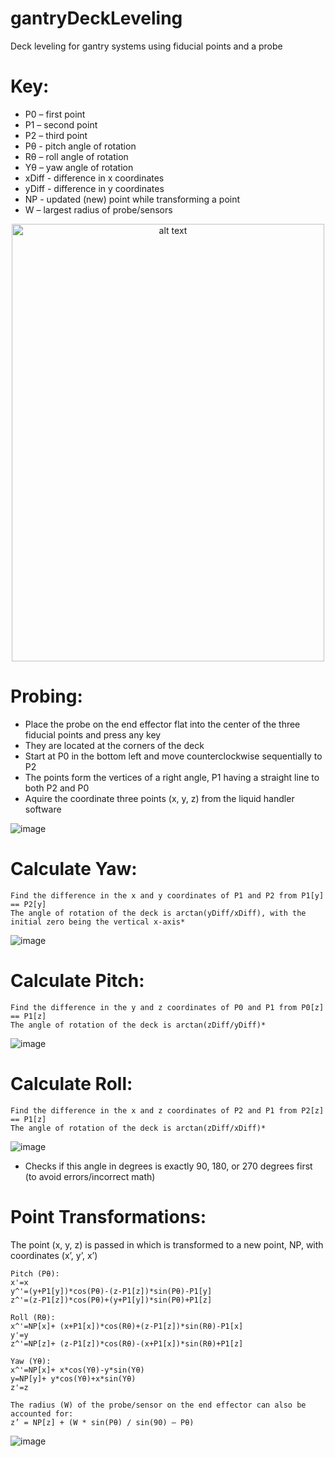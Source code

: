 # gantryDeckLeveling
Deck leveling for gantry systems using fiducial points and a probe


# Key: 
* P0 – first point
* P1 – second point
* P2 – third point
* Pθ - pitch angle of rotation
* Rθ – roll angle of rotation
* Yθ – yaw angle of rotation
* xDiff - difference in x coordinates
* yDiff - difference in y coordinates
* NP - updated (new) point while transforming a point
* W – largest radius of probe/sensors

<p align="center">
  <img src="https://user-images.githubusercontent.com/71296226/146598093-b69f6de4-5857-46fe-87b8-1941f416c2d3.jpg" alt="alt text" width="500" height="700">
</p>


# Probing:
* Place the probe on the end effector flat into the center of the three fiducial points and press any key
* They are located at the corners of the deck
* Start at P0 in the bottom left and move counterclockwise sequentially to P2
* The points form the vertices of a right angle, P1 having a straight line to both P2 and P0
* Aquire the coordinate three points (x, y, z) from the liquid handler software
  
![image](https://user-images.githubusercontent.com/71296226/146596780-42aeec99-3bf5-44de-ba5f-05b4d44c3a6c.png)


# Calculate Yaw:
	Find the difference in the x and y coordinates of P1 and P2 from P1[y] == P2[y]
	The angle of rotation of the deck is arctan⁡(yDiff/xDiff), with the initial zero being the vertical x-axis*
  
  ![image](https://user-images.githubusercontent.com/71296226/146596744-3296189a-4b96-4a61-a9ee-6c5e9a4af9b1.png)


# Calculate Pitch:
	Find the difference in the y and z coordinates of P0 and P1 from P0[z] == P1[z] 
	The angle of rotation of the deck is arctan⁡(zDiff/yDiff)*
  
  ![image](https://user-images.githubusercontent.com/71296226/146596730-0c22b205-e731-4f27-a311-8803a82c643c.png)


# Calculate Roll:
	Find the difference in the x and z coordinates of P2 and P1 from P2[z] == P1[z]
	The angle of rotation of the deck is arctan⁡(zDiff/xDiff)*
  
  ![image](https://user-images.githubusercontent.com/71296226/146596719-a2b90c1a-e2fc-4682-84d6-3efa001e1154.png)

* Checks if this angle in degrees is exactly 90, 180, or 270 degrees first (to avoid errors/incorrect math)


# Point Transformations:
The point (x, y, z) is passed in which is transformed to a new point, NP, with coordinates (x’, y’, x’)

	Pitch (Pθ):
	x'=x
	y^'=(y+P1[y])*cos⁡(Pθ)-(z-P1[z])*sin⁡(Pθ)-P1[y]
	z^'=(z-P1[z])*cos⁡(Pθ)+(y+P1[y])*sin⁡(Pθ)+P1[z]
  
	Roll (Rθ):
	x^'=NP[x]+ (x+P1[x])*cos⁡(Rθ)+(z-P1[z])*sin⁡(Rθ)-P1[x]
	y'=y
	z^'=NP[z]+ (z-P1[z])*cos⁡(Rθ)-(x+P1[x])*sin⁡(Rθ)+P1[z]
  
	Yaw (Yθ):
	x^'=NP[x]+ x*cos⁡(Yθ)-y*sin⁡(Yθ)
	y=NP[y]+ y*cos⁡(Yθ)+x*sin⁡(Yθ)
	z'=z
  
	The radius (W) of the probe/sensor on the end effector can also be accounted for:
	z’ = NP[z] + (W * sin(Pθ) / sin(90) – Pθ)
  
  ![image](https://user-images.githubusercontent.com/71296226/146596695-da76d6b0-255c-4133-867e-ab4adf87687d.png)

